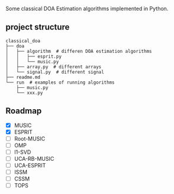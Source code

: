 Some classical DOA Estimation algorithms implemented in Python.

## project structure

```shell
classical_doa
├── doa
│   ├── algorithm  # differen DOA estimation algorithms
│   │   ├── esprit.py
│   │   └── music.py
│   ├── array.py  # different arrays
│   └── signal.py  # different signal
├── readme.md
└── run  # examples of running algorithms
    ├── music.py
    └── xxx.py
```

## Roadmap

- [x] MUSIC
- [x] ESPRIT
- [ ] Root-MUSIC
- [ ] OMP
- [ ] l1-SVD
- [ ] UCA-RB-MUSIC
- [ ] UCA-ESPRIT
- [ ] ISSM
- [ ] CSSM
- [ ] TOPS
